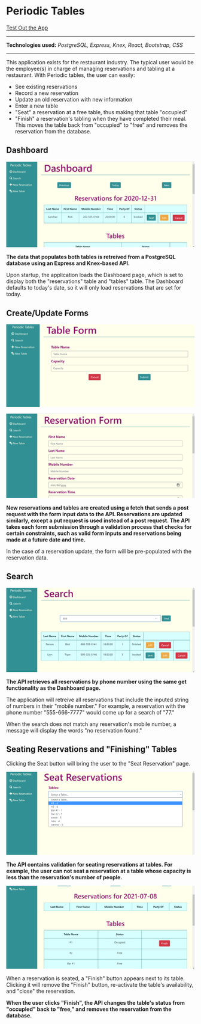 # Periodic Tables

[Test Out the App](https://www.markdownguide.org)

---
**Technologies used:** *PostgreSQL, Express, Knex, React, Bootstrap, CSS*

---

This application exists for the restaurant industry. The typical user would be the employee(s) in charge of managing reservations and tabling at a restaurant. With Periodic tables, the user can easily: 

- See existing reservations
- Record a new reservation
- Update an old reservation with new information
- Enter a new table
- "Seat" a reservation at a free table, thus making that table "occupied"
- "Finish" a reservation's tabling when they have completed their meal. This moves the table back from "occupied" to "free" and removes the reservation from the database.

## Dashboard 

![dashboard-image](./front-end/readme-screenshots/Dashboard.png)

**The data that populates both tables is retreived from a PostgreSQL database using an Express and Knex-based API.**

Upon startup, the application loads the Dashboard page, which is set to display both the "reservations" table and "tables" table. The Dashboard defaults to today's date, so it will only load reservations that are set for today. 

## Create/Update Forms

![table-form-image](./front-end/readme-screenshots/Table-Form.png)

![reservation-form-image](./front-end/readme-screenshots/Reservation-Form.png)

**New reservations and tables are created using a fetch that sends a post request with the form input data to the API. Reservations are updated similarly, except a put request is used instead of a post request. The API takes each form submission through a validation process that checks for certain constraints, such as valid form inputs and reservations being made at a future date and time.**

In the case of a reservation update, the form will be pre-populated with the reservation data. 

## Search

![search-image](./front-end/readme-screenshots/Search.png)

**The API retrieves all reservations by phone number using the same get functionality as the Dashboard page.**

The application will retreive all reservations that include the inputed string of numbers in their "mobile number." For example, a reservation with the phone number "555-666-7777" would come up for a search of "77."

When the search does not match any reservation's mobile number, a message will display the words "no reservation found."

## Seating Reservations and "Finishing" Tables

Clicking the Seat button will bring the user to the "Seat Reservation" page. 

![seating-image](./front-end/readme-screenshots/Seating.png)

**The API contains validation for seating reservations at tables. For example, the user can not seat a reservation at a table whose capacity is less than the reservation's number of people.**

![finish-table-image](./front-end/readme-screenshots/Finish-Table.png)

When a reservation is seated, a "Finish" button appears next to its table. Clicking it will remove the "Finish" button, re-activate the table's availability, and "close" the reservation. 

**When the user clicks "Finish", the API changes the table's status from "occupied" back to "free," and removes the reservation from the database.**
